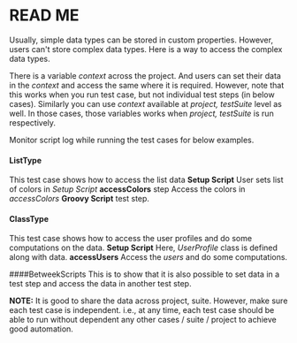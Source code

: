 # READ ME

Usually, simple data types can be stored in custom properties. However, users can't store complex data types.
Here is a way to access the complex data types. 

There is a variable _context_ across the project. And users can set their data in the _context_ and access the same where it is required. However, note that this works when you run test case, but not individual test steps (in below cases). Similarly you can use _context_ available at _project, testSuite_ level as well. In those cases, those variables works when _project, testSuite_ is run respectively.

Monitor script log while running the test cases for below examples.

#### ListType

This test case shows how to access the list data
**Setup Script** 
User sets list of colors in _Setup Script_
**accessColors** step
Access the colors in _accessColors_ **Groovy Script** test step.

#### ClassType
This test case shows how to access the user profiles and do some computations on the data.
**Setup Script**
Here, _UserProfile_ class is defined along with data.
**accessUsers**
Access the _users_ and do some computations.

####BetweekScripts
This is to show that it is also possible to set data in a test step and access the data in another test step.

**NOTE:** It is good to share the data across project, suite. However, make sure each test case is independent. i.e., at any time, each test case should be able to run without dependent any other cases / suite / project to achieve good automation.
